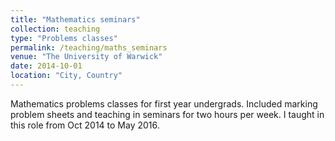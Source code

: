 ```yaml
---
title: "Mathematics seminars"
collection: teaching
type: "Problems classes"
permalink: /teaching/maths_seminars
venue: "The University of Warwick"
date: 2014-10-01
location: "City, Country"
---
```


Mathematics problems classes for first year undergrads. Included marking problem sheets and teaching in seminars for two hours per week. I taught in this role from Oct 2014 to May 2016.
